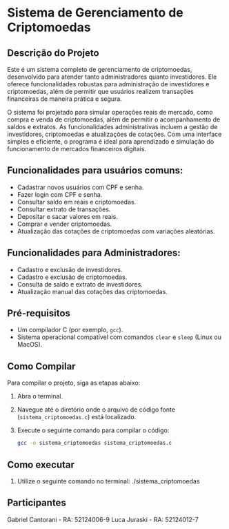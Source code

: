 # Sistema de Gerenciamento de Criptomoedas

## Descrição do Projeto

Este é um sistema completo de gerenciamento de criptomoedas, desenvolvido para atender tanto administradores quanto investidores. Ele oferece funcionalidades robustas para administração de investidores e criptomoedas, além de permitir que usuários realizem transações financeiras de maneira prática e segura.

O sistema foi projetado para simular operações reais de mercado, como compra e venda de criptomoedas, além de permitir o acompanhamento de saldos e extratos. As funcionalidades administrativas incluem a gestão de investidores, criptomoedas e atualizações de cotações. Com uma interface simples e eficiente, o programa é ideal para aprendizado e simulação do funcionamento de mercados financeiros digitais.
## Funcionalidades para usuários comuns:

- Cadastrar novos usuários com CPF e senha.
- Fazer login com CPF e senha.
- Consultar saldo em reais e criptomoedas.
- Consultar extrato de transações.
- Depositar e sacar valores em reais.
- Comprar e vender criptomoedas.
- Atualização das cotações de criptomoedas com variações aleatórias.

## Funcionalidades para Administradores:
- Cadastro e exclusão de investidores.
- Cadastro e exclusão de criptomoedas.
- Consulta de saldo e extrato de investidores.
- Atualização manual das cotações das criptomoedas.

## Pré-requisitos

- Um compilador C (por exemplo, `gcc`).
- Sistema operacional compatível com comandos `clear` e `sleep` (Linux ou MacOS).

## Como Compilar

Para compilar o projeto, siga as etapas abaixo:

1. Abra o terminal.
2. Navegue até o diretório onde o arquivo de código fonte (`sistema_criptomoedas.c`) está localizado.
3. Execute o seguinte comando para compilar o código:

   ```bash
   gcc -o sistema_criptomoedas sistema_criptomoedas.c
## Como executar
1. Utilize o seguinte comando no terminal: ./sistema_criptomoedas

## Participantes
Gabriel Cantorani - RA: 52124006-9
Luca Juraski -    RA: 52124012-7
